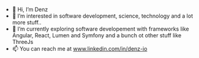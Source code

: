 - 👋 Hi, I’m Denz
- 👀 I’m interested in software development, science, technology and a lot more stuff..
- 🌱 I’m currently exploring software developement with frameworks like Angular, React, Lumen and Symfony and a bunch ot other stuff like ThreeJs
- 📫 You can reach me at www.linkedin.com/in/denz-io

